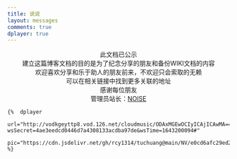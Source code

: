 ```yaml
---
title: 说说
layout: messages
comments: true
dplayer: true
---
```


<center>此文档已公示</center>

<center>建立这篇博客文档的目的是为了纪念分享的朋友和备份WIKI文档的内容</center>

<center>欢迎喜欢分享和乐于助人的朋友前来，不欢迎只会索取的无赖</center>

<center>可以在相关链接中找到更多关联的地址</center>

<center>感谢每位朋友</center>

<center>管理员站长：<a href="https://p.pstatp.com/origin/pgc-image/3dd407f33019414b9a37bf6f4987ede3" target="_blank" class="btn btn-secondary col-lg-4">NOISE</a></center>

```
{%  dplayer
    url="http://vodkgeyttp8.vod.126.net/cloudmusic/ODAxMGEwOCIyICAjICAwMA==/mv/5456124/1af5af63ddf1a3eed7e6fa035ad74ba0.mp4?wsSecret=4ae3eedcd0446d7a4308133acdba97de&wsTime=1643200094#"
    pic="https://cdn.jsdelivr.net/gh/rcy1314/tuchuang@main/NV/e0cd6afc29ed2c3585514dda4f67abb1.3b9cbfkm14i0.webp"
%}
```


